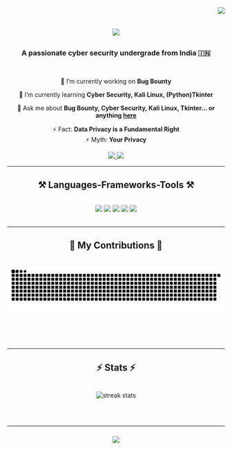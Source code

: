 <img align="right" src="https://visitor-badge.laobi.icu/badge?page_id=anonym-saurab.anonym-saurab" />

<h1 align="center">
    <img src="https://readme-typing-svg.herokuapp.com/?font=Righteous&size=35&center=true&vCenter=true&width=500&height=70&duration=4000&lines=Hey+There!+👋;+I'm+Saurab!;" />
</h1>

<h3 align="center">A passionate cyber security undergrade from India 🇮🇳</h3>

<br/>

<div align="center">
 
 🔭 I’m currently working on **Bug Bounty**
 
 🌱 I’m currently learning **Cyber Security, Kali Linux, (Python)Tkinter**

 💬 Ask me about **Bug Bounty, Cyber Security, Kali Linux, Tkinter... or anything [here](https://github.com/salesp07/salesp07/issues)**

 ⚡ Fact:  **Data Privacy is a Fundamental Right**
 <br>
 ⚡ Myth:  **Your Privacy**
 
 </div>
 
<div align="center"> 
  <a href="mailto:secretdekcah5427@gmail.com">
    <img src="https://img.shields.io/badge/Gmail-333333?style=for-the-badge&logo=gmail&logoColor=red" />
  </a>
  <a href="https://linkedin.com/in/saurab2729/" target="_blank">
    <img src="https://img.shields.io/badge/LinkedIn-0077B5?style=for-the-badge&logo=linkedin&logoColor=white" target="_blank" />
  </a>
</div>

 <hr/>
 
<h2 align="center">⚒️ Languages-Frameworks-Tools ⚒️</h2>
<br/>
<div align="center">
    <a>
    <img src="https://img.shields.io/badge/python-005571?style=for-the-badge&logo=Python&logoColor=white"/>
    <img src="https://img.shields.io/badge/c-5091CD?style=for-the-badge&logo=C&logoColor=white"/>
    <img src="https://img.shields.io/badge/html-4E5EE4?logo=HTML&logoColor=fff&style=for-the-badge"/>
    <img src="https://img.shields.io/badge/mysql-000000?style=for-the-badge&logo=MySQL&logoColor=white"/>
    </a>
    <a>
    <img src="https://img.shields.io/badge/tkinter-333?style=for-the-badge&logo=Tkinter(Python)&logoColor=0093DD"/>
    </a>
</div>

<br/>
<hr/>

<div align="center">
  <h2>🐍 My Contributions 🐍</h2>
  <br>
  <img alt="snake eating my contributions" src="https://raw.githubusercontent.com/anonym-saurab/anonym-saurab/output/github-contribution-grid-snake.svg" />
  
  <br/><br/><br/>
</div>

<hr/>

<h2 align="center">⚡ Stats ⚡</h2>
<br>
<div align=center>
  <img width=390 src="https://streak-stats.demolab.com/?user=anonym-saurab&count_private=true&theme=react&border_radius=10" alt="streak stats"/>
<!--   <img width=390 src="https://https://github-readme-stats.vercel.app/api?username=salesp07&count_private=true&show_icons=true&theme=react&rank_icon=github&border_radius=10" alt="readme stats" />
  <br/>
  <img width=325 align="center" src="https://https://github-readme-stats.vercel.app/api/top-langs/?username=salesp07&hide=HTML&langs_count=8&layout=compact&theme=react&border_radius=10&size_weight=0.5&count_weight=0.5&exclude_repo=github-readme-stats" alt="top langs" /> -->
</div>

<br/><br/>
<hr/>

<h3 align="center">
    <img src="https://readme-typing-svg.herokuapp.com/?font=Righteous&size=25&center=true&vCenter=true&width=500&height=70&duration=1500&lines=Thanks+for+visiting!+✌️;+Shoot+me+a+message+on+Linkedin!;Let's+collab!+:)">
</h3>

<br/>

